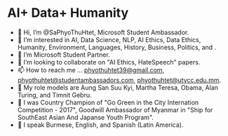 # AI+ Data+ Humanity
- 👋 Hi, I’m @SaPhyoThuHtet, Microsoft Student Ambassador.
- 👀 I’m interested in AI, Data Science, NLP, AI Ethics, Data Ethics, Humanity, Environment, Languages, History, Business, Politics, and .
- 🌱 I’m Microsoft Student Partner.
- 💞️ I’m looking to collaborate on "AI Ethics, HateSpeech" papers.
- 📫 How to reach me ... phyothuhtet39@gmail.com, phyothuhtet@studentambassadors.com, phyothuhtet@utycc.edu.mm.
- :smiling_face_with_three_hearts: My role models are Aung San Suu Kyi, Martha Teresa, Obama, Alan Turing, and Timnit Gebru.
- :palm_tree: I was Country Champion of "Go Green in the City Internation Competition - 2017", Goodwill Ambassador of Myanmar in "Ship for SouthEast Asian And Japanse Youth Program".
- :peacock: I speak Burmese, English, and Spanish (Latin America).
